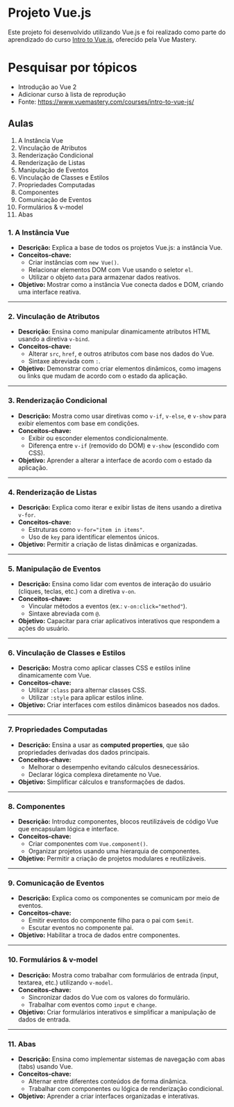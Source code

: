 # Projeto Vue.js

Este projeto foi desenvolvido utilizando Vue.js e foi realizado como parte do aprendizado do curso [Intro to Vue.js](https://www.vuemastery.com/courses/intro-to-vue-3/), oferecido pela Vue Mastery.

# Pesquisar por tópicos

- Introdução ao Vue 2
- Adicionar curso à lista de reprodução
- Fonte: https://www.vuemastery.com/courses/intro-to-vue-js/

## Aulas
1. A Instância Vue
2. Vinculação de Atributos
3. Renderização Condicional
4. Renderização de Listas
5. Manipulação de Eventos
6. Vinculação de Classes e Estilos
7. Propriedades Computadas
8. Componentes
9. Comunicação de Eventos
10. Formulários & v-model
11. Abas

### 1. A Instância Vue
- **Descrição:** Explica a base de todos os projetos Vue.js: a instância Vue. 
- **Conceitos-chave:** 
  - Criar instâncias com `new Vue()`.
  - Relacionar elementos DOM com Vue usando o seletor `el`.
  - Utilizar o objeto `data` para armazenar dados reativos.
- **Objetivo:** Mostrar como a instância Vue conecta dados e DOM, criando uma interface reativa.

---

### 2. Vinculação de Atributos
- **Descrição:** Ensina como manipular dinamicamente atributos HTML usando a diretiva `v-bind`.
- **Conceitos-chave:**
  - Alterar `src`, `href`, e outros atributos com base nos dados do Vue.
  - Sintaxe abreviada com `:`.
- **Objetivo:** Demonstrar como criar elementos dinâmicos, como imagens ou links que mudam de acordo com o estado da aplicação.

---

### 3. Renderização Condicional
- **Descrição:** Mostra como usar diretivas como `v-if`, `v-else`, e `v-show` para exibir elementos com base em condições.
- **Conceitos-chave:**
  - Exibir ou esconder elementos condicionalmente.
  - Diferença entre `v-if` (removido do DOM) e `v-show` (escondido com CSS).
- **Objetivo:** Aprender a alterar a interface de acordo com o estado da aplicação.

---

### 4. Renderização de Listas
- **Descrição:** Explica como iterar e exibir listas de itens usando a diretiva `v-for`.
- **Conceitos-chave:**
  - Estruturas como `v-for="item in items"`.
  - Uso de `key` para identificar elementos únicos.
- **Objetivo:** Permitir a criação de listas dinâmicas e organizadas.

---

### 5. Manipulação de Eventos
- **Descrição:** Ensina como lidar com eventos de interação do usuário (cliques, teclas, etc.) com a diretiva `v-on`.
- **Conceitos-chave:**
  - Vincular métodos a eventos (ex.: `v-on:click="method"`).
  - Sintaxe abreviada com `@`.
- **Objetivo:** Capacitar para criar aplicativos interativos que respondem a ações do usuário.

---

### 6. Vinculação de Classes e Estilos
- **Descrição:** Mostra como aplicar classes CSS e estilos inline dinamicamente com Vue.
- **Conceitos-chave:**
  - Utilizar `:class` para alternar classes CSS.
  - Utilizar `:style` para aplicar estilos inline.
- **Objetivo:** Criar interfaces com estilos dinâmicos baseados nos dados.

---

### 7. Propriedades Computadas
- **Descrição:** Ensina a usar as **computed properties**, que são propriedades derivadas dos dados principais.
- **Conceitos-chave:**
  - Melhorar o desempenho evitando cálculos desnecessários.
  - Declarar lógica complexa diretamente no Vue.
- **Objetivo:** Simplificar cálculos e transformações de dados.

---

### 8. Componentes
- **Descrição:** Introduz componentes, blocos reutilizáveis de código Vue que encapsulam lógica e interface.
- **Conceitos-chave:**
  - Criar componentes com `Vue.component()`.
  - Organizar projetos usando uma hierarquia de componentes.
- **Objetivo:** Permitir a criação de projetos modulares e reutilizáveis.

---

### 9. Comunicação de Eventos
- **Descrição:** Explica como os componentes se comunicam por meio de eventos.
- **Conceitos-chave:**
  - Emitir eventos do componente filho para o pai com `$emit`.
  - Escutar eventos no componente pai.
- **Objetivo:** Habilitar a troca de dados entre componentes.

---

### 10. Formulários & v-model
- **Descrição:** Mostra como trabalhar com formulários de entrada (input, textarea, etc.) utilizando `v-model`.
- **Conceitos-chave:**
  - Sincronizar dados do Vue com os valores do formulário.
  - Trabalhar com eventos como `input` e `change`.
- **Objetivo:** Criar formulários interativos e simplificar a manipulação de dados de entrada.

---

### 11. Abas
- **Descrição:** Ensina como implementar sistemas de navegação com abas (tabs) usando Vue.
- **Conceitos-chave:**
  - Alternar entre diferentes conteúdos de forma dinâmica.
  - Trabalhar com componentes ou lógica de renderização condicional.
- **Objetivo:** Aprender a criar interfaces organizadas e interativas.